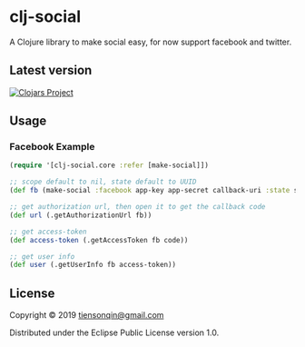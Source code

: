 # clj-social
A Clojure library to make social easy,
for now support facebook and twitter.

## Latest version ##
[![Clojars Project](http://clojars.org/clj-social/latest-version.svg)](http://clojars.org/clj-social)

## Usage

### Facebook Example ###
```clj
(require '[clj-social.core :refer [make-social]])

;; scope default to nil, state default to UUID
(def fb (make-social :facebook app-key app-secret callback-uri :state state))

;; get authorization url, then open it to get the callback code
(def url (.getAuthorizationUrl fb))

;; get access-token
(def access-token (.getAccessToken fb code))

;; get user info
(def user (.getUserInfo fb access-token))
```


## License

Copyright © 2019 tiensonqin@gmail.com

Distributed under the Eclipse Public License version 1.0.
